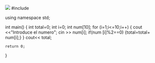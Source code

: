![](Codigo23.png)
#include <iostream>

using namespace std;

int main()
{
    int total=0;
    int i=0;
    int num[10];
    for (i=1;i<=10;i++)
{
    cout <<"Introduce el numero";
    cin >> num[i];
    if(num [i]%2==0)
    {total=total+ num[i];}
}
cout<< total;

    return 0;
}
